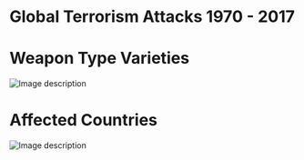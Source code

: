 # Global Terrorism Attacks 1970 - 2017

# Weapon Type Varieties

![Image description](https://www.kaggleusercontent.com/kf/31777503/eyJhbGciOiJkaXIiLCJlbmMiOiJBMTI4Q0JDLUhTMjU2In0..-Th3yY9uoLlTBiMCL0DkTg.vlbB6ZZO7dCcfAyYdTwF4ypzHs3PIuiaf0_MZaQu19ihOyomzybEql0T36ANnnuQtN0PaOSXI1poy1ZyA3OxL8B9VpAF5mTbpRaIVlDaB6NEcbYWqwIAQrCaiy7SuNjJjQGxwlEOcA9Nf48LAVgO7wtL3VZFaDhJvCgD0kZlr3HVcwn_Rv9zqMR6rF58_qywAB5a_OoiVFAEpSXdoLcx7Fy1BgfEahbbMdViyGah81ho5VsqBkREjY0pbxvbnL0CH_xgJiMJ-4yfTH3kBaCIJEVM7PxPsfV15vlXQumKm5yYdACRshxP3M1Z1x1N5bTGzgg-LLTFV24qnOMdjqL1PUDonz3lAAr1PqAOwwvAVTp9GLu0Jo1IiUk3iiJvCHLqLiWR4_nJk8SgBYZEOIW-4On_Wy0Y_H_tcqBeNL0lCe-uRzpBgE9XR3tWJvIt8R3DoPYrrCSRhKHnwwAnr0o-sppYA_ARTbFTg8fMe4A-RtV3jDyvgRjHK2GLAdKYCsGEM0hd7CSdLw7yZ8Xer9ajJjcWzQmKf_W3ZeR-v1ni5nFbOuZbLG7qWBjW212fDVEyAbLWEmcXsugDtEDUqzhpaO6DgE-igqtfT2qFNzlTabJc79bnlMXoHTtLTZ3YnOF2Pzu-i2JqZyg9jd72JWn0uEby4LryAxPWNK6j_9d2rXA.1U2RUgg8fI2j_7paVw0XVg/__results___files/__results___4_0.png)


# Affected Countries
![Image description](https://www.kaggleusercontent.com/kf/31777503/eyJhbGciOiJkaXIiLCJlbmMiOiJBMTI4Q0JDLUhTMjU2In0..-Th3yY9uoLlTBiMCL0DkTg.vlbB6ZZO7dCcfAyYdTwF4ypzHs3PIuiaf0_MZaQu19ihOyomzybEql0T36ANnnuQtN0PaOSXI1poy1ZyA3OxL8B9VpAF5mTbpRaIVlDaB6NEcbYWqwIAQrCaiy7SuNjJjQGxwlEOcA9Nf48LAVgO7wtL3VZFaDhJvCgD0kZlr3HVcwn_Rv9zqMR6rF58_qywAB5a_OoiVFAEpSXdoLcx7Fy1BgfEahbbMdViyGah81ho5VsqBkREjY0pbxvbnL0CH_xgJiMJ-4yfTH3kBaCIJEVM7PxPsfV15vlXQumKm5yYdACRshxP3M1Z1x1N5bTGzgg-LLTFV24qnOMdjqL1PUDonz3lAAr1PqAOwwvAVTp9GLu0Jo1IiUk3iiJvCHLqLiWR4_nJk8SgBYZEOIW-4On_Wy0Y_H_tcqBeNL0lCe-uRzpBgE9XR3tWJvIt8R3DoPYrrCSRhKHnwwAnr0o-sppYA_ARTbFTg8fMe4A-RtV3jDyvgRjHK2GLAdKYCsGEM0hd7CSdLw7yZ8Xer9ajJjcWzQmKf_W3ZeR-v1ni5nFbOuZbLG7qWBjW212fDVEyAbLWEmcXsugDtEDUqzhpaO6DgE-igqtfT2qFNzlTabJc79bnlMXoHTtLTZ3YnOF2Pzu-i2JqZyg9jd72JWn0uEby4LryAxPWNK6j_9d2rXA.1U2RUgg8fI2j_7paVw0XVg/__results___files/__results___6_0.png)

